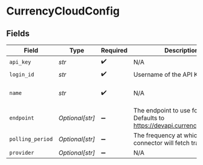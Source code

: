 # CurrencyCloudConfig


## Fields

| Field                                                                         | Type                                                                          | Required                                                                      | Description                                                                   | Example                                                                       |
| ----------------------------------------------------------------------------- | ----------------------------------------------------------------------------- | ----------------------------------------------------------------------------- | ----------------------------------------------------------------------------- | ----------------------------------------------------------------------------- |
| `api_key`                                                                     | *str*                                                                         | :heavy_check_mark:                                                            | N/A                                                                           | XXX                                                                           |
| `login_id`                                                                    | *str*                                                                         | :heavy_check_mark:                                                            | Username of the API Key holder                                                | XXX                                                                           |
| `name`                                                                        | *str*                                                                         | :heavy_check_mark:                                                            | N/A                                                                           | My CurrencyCloud Account                                                      |
| `endpoint`                                                                    | *Optional[str]*                                                               | :heavy_minus_sign:                                                            | The endpoint to use for the API. Defaults to https://devapi.currencycloud.com | XXX                                                                           |
| `polling_period`                                                              | *Optional[str]*                                                               | :heavy_minus_sign:                                                            | The frequency at which the connector will fetch transactions                  | 60s                                                                           |
| `provider`                                                                    | *Optional[str]*                                                               | :heavy_minus_sign:                                                            | N/A                                                                           |                                                                               |